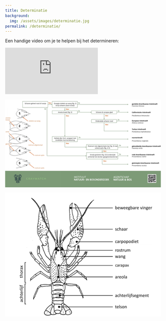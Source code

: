 ```yaml
---
title: Determinatie
background:
  img: /assets/images/determinatie.jpg
permalink: /determinatie/
---
```


Een handige video om je te helpen bij het determineren:
<div class="ratio ratio-16x9 mb-3">
<iframe src="https://www.youtube.com/embed/sOk3d7kjzTI?si=cFlxWodLR7BH3rjm" title="YouTube video player" frameborder="0" allow="accelerometer; autoplay; clipboard-write; encrypted-media; gyroscope; picture-in-picture; web-share" referrerpolicy="strict-origin-when-cross-origin" allowfullscreen></iframe>
</div>

[![alt text](/assets/images/craywatch_key.jpg)](/assets/images/craywatch_key.jpg)


![alt text](/assets/images/morfologie_cor.jpg)
